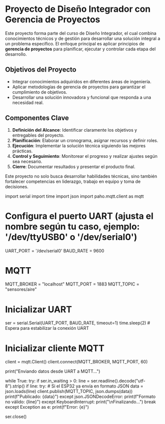 # Proyecto de Diseño Integrador con Gerencia de Proyectos

Este proyecto forma parte del curso de Diseño Integrador, el cual combina conocimientos técnicos y de gestión para desarrollar una solución integral a un problema específico. El enfoque principal es aplicar principios de **gerencia de proyectos** para planificar, ejecutar y controlar cada etapa del desarrollo.

## Objetivos del Proyecto
- Integrar conocimientos adquiridos en diferentes áreas de ingeniería.
- Aplicar metodologías de gerencia de proyectos para garantizar el cumplimiento de objetivos.
- Desarrollar una solución innovadora y funcional que responda a una necesidad real.

## Componentes Clave
1. **Definición del Alcance**: Identificar claramente los objetivos y entregables del proyecto.
2. **Planificación**: Elaborar un cronograma, asignar recursos y definir roles.
3. **Ejecución**: Implementar la solución técnica siguiendo las mejores prácticas.
4. **Control y Seguimiento**: Monitorear el progreso y realizar ajustes según sea necesario.
5. **Cierre**: Documentar resultados y presentar el producto final.

Este proyecto no solo busca desarrollar habilidades técnicas, sino también fortalecer competencias en liderazgo, trabajo en equipo y toma de decisiones.

import serial
import time
import json
import paho.mqtt.client as mqtt

# Configura el puerto UART (ajusta el nombre según tu caso, ejemplo: '/dev/ttyUSB0' o '/dev/serial0')
UART_PORT = '/dev/serial0'
BAUD_RATE = 9600

# MQTT
MQTT_BROKER = "localhost"
MQTT_PORT = 1883
MQTT_TOPIC = "sensores/aire"

# Inicializar UART
ser = serial.Serial(UART_PORT, BAUD_RATE, timeout=1)
time.sleep(2)  # Espera para estabilizar la conexión UART

# Inicializar cliente MQTT
client = mqtt.Client()
client.connect(MQTT_BROKER, MQTT_PORT, 60)

print("Enviando datos desde UART a MQTT...")

while True:
    try:
        if ser.in_waiting > 0:
            line = ser.readline().decode("utf-8").strip()
            if line:
                try:
                    # Si el ESP32 ya envía en formato JSON
                    data = json.loads(line)
                    client.publish(MQTT_TOPIC, json.dumps(data))
                    print(f"Publicado: {data}")
                except json.JSONDecodeError:
                    print(f"Formato no válido: {line}")
    except KeyboardInterrupt:
        print("\nFinalizando...")
        break
    except Exception as e:
        print(f"Error: {e}")

ser.close()
